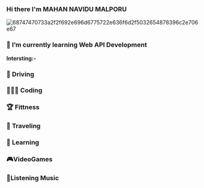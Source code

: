 ### Hi there I'm MAHAN NAVIDU MALPORU


![68747470733a2f2f692e696d6775722e636f6d2f5032654878396c2e706e67](https://user-images.githubusercontent.com/38897468/121206281-f6ba0300-c895-11eb-896f-0f6f29d74646.png)

### 🌱 I’m currently learning Web API Development
<b>Intersting:-</b>
###         🚗 Driving 
###         👨🏾‍💻 Coding 
###         🏆 Fittness 
###         🧳 Traveling 
###         📖 Learning 
###         🎮VideoGames 
###         🎼Listening Music 

<!--
**MAHANNAVIDU734/MAHANNAVIDU734** is a ✨ _special_ ✨ repository because its `README.md` (this file) appears on your GitHub profile.

Here are some ideas to get you started:

- 🔭 I’m currently working on ...
- 🌱 I’m currently learning ...
- 👯 I’m looking to collaborate on ...
- 🤔 I’m looking for help with ...
- 💬 Ask me about ...
- 📫 How to reach me: ...
- 😄 Pronouns: ...
- ⚡ Fun fact: ...
-->

